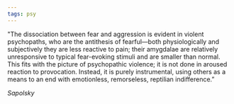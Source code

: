 ```yaml
---
tags: psy
---
```


"The dissociation between fear and aggression is evident in violent psychopaths, who are the antithesis of fearful—both physiologically and subjectively they are less reactive to pain; their amygdalae are relatively unresponsive to typical fear-evoking stimuli and are smaller than normal. This fits with the picture of psychopathic violence; it is not done in aroused reaction to provocation. Instead, it is purely instrumental, using others as a means to an end with emotionless, remorseless, reptilian indifference.”

_Sapolsky_